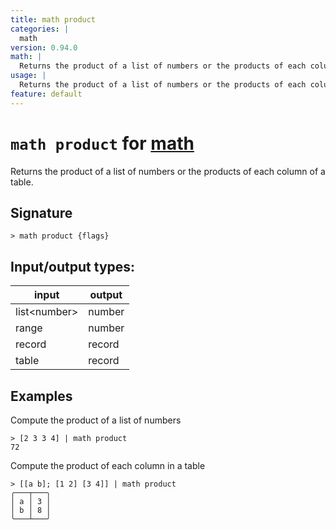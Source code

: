 ```yaml
---
title: math product
categories: |
  math
version: 0.94.0
math: |
  Returns the product of a list of numbers or the products of each column of a table.
usage: |
  Returns the product of a list of numbers or the products of each column of a table.
feature: default
---
```

<!-- This file is automatically generated. Please edit the command in https://github.com/nushell/nushell instead. -->

# `math product` for [math](/commands/categories/math.md)

<div class='command-title'>Returns the product of a list of numbers or the products of each column of a table.</div>

## Signature

```> math product {flags} ```


## Input/output types:

| input        | output |
| ------------ | ------ |
| list\<number\> | number |
| range        | number |
| record       | record |
| table        | record |
## Examples

Compute the product of a list of numbers
```nu
> [2 3 3 4] | math product
72
```

Compute the product of each column in a table
```nu
> [[a b]; [1 2] [3 4]] | math product
╭───┬───╮
│ a │ 3 │
│ b │ 8 │
╰───┴───╯
```
